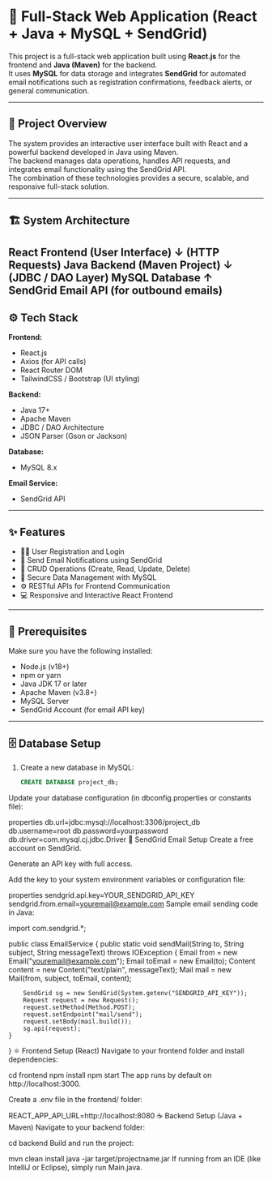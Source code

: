 # 🚀 Full-Stack Web Application (React + Java + MySQL + SendGrid)

This project is a full-stack web application built using **React.js** for the frontend and **Java (Maven)** for the backend.  
It uses **MySQL** for data storage and integrates **SendGrid** for automated email notifications such as registration confirmations, feedback alerts, or general communication.

---

## 🧩 Project Overview

The system provides an interactive user interface built with React and a powerful backend developed in Java using Maven.  
The backend manages data operations, handles API requests, and integrates email functionality using the SendGrid API.  
The combination of these technologies provides a secure, scalable, and responsive full-stack solution.

---

## 🏗️ System Architecture

React Frontend (User Interface)
↓ (HTTP Requests)
Java Backend (Maven Project)
↓ (JDBC / DAO Layer)
MySQL Database
↑
SendGrid Email API (for outbound emails)
---

## ⚙️ Tech Stack

**Frontend:**  
- React.js  
- Axios (for API calls)  
- React Router DOM  
- TailwindCSS / Bootstrap (UI styling)

**Backend:**  
- Java 17+  
- Apache Maven  
- JDBC / DAO Architecture  
- JSON Parser (Gson or Jackson)  

**Database:**  
- MySQL 8.x  

**Email Service:**  
- SendGrid API  

---

## ✨ Features

- 🧑‍💻 User Registration and Login  
- 📨 Send Email Notifications using SendGrid  
- 🧾 CRUD Operations (Create, Read, Update, Delete)  
- 💾 Secure Data Management with MySQL  
- ⚙️ RESTful APIs for Frontend Communication  
- 💻 Responsive and Interactive React Frontend  

---

## 🧰 Prerequisites

Make sure you have the following installed:

- Node.js (v18+)
- npm or yarn  
- Java JDK 17 or later  
- Apache Maven (v3.8+)  
- MySQL Server  
- SendGrid Account (for email API key)

---

## 🗄️ Database Setup

1. Create a new database in MySQL:
   ```sql
   CREATE DATABASE project_db;
Update your database configuration (in dbconfig.properties or constants file):

properties
db.url=jdbc:mysql://localhost:3306/project_db
db.username=root
db.password=yourpassword
db.driver=com.mysql.cj.jdbc.Driver
📧 SendGrid Email Setup
Create a free account on SendGrid.

Generate an API key with full access.

Add the key to your system environment variables or configuration file:

properties
sendgrid.api.key=YOUR_SENDGRID_API_KEY
sendgrid.from.email=youremail@example.com
Sample email sending code in Java:

import com.sendgrid.*;

public class EmailService {
    public static void sendMail(String to, String subject, String messageText) throws IOException {
        Email from = new Email("youremail@example.com");
        Email toEmail = new Email(to);
        Content content = new Content("text/plain", messageText);
        Mail mail = new Mail(from, subject, toEmail, content);

        SendGrid sg = new SendGrid(System.getenv("SENDGRID_API_KEY"));
        Request request = new Request();
        request.setMethod(Method.POST);
        request.setEndpoint("mail/send");
        request.setBody(mail.build());
        sg.api(request);
    }
}
⚛️ Frontend Setup (React)
Navigate to your frontend folder and install dependencies:

cd frontend
npm install
npm start
The app runs by default on http://localhost:3000.

Create a .env file in the frontend/ folder:

REACT_APP_API_URL=http://localhost:8080
☕ Backend Setup (Java + Maven)
Navigate to your backend folder:

cd backend
Build and run the project:

mvn clean install
java -jar target/projectname.jar
If running from an IDE (like IntelliJ or Eclipse), simply run Main.java.
